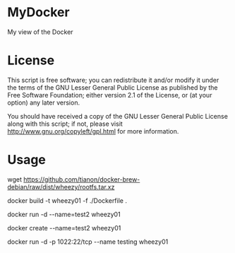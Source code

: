 MyDocker
========

My view of the Docker


License
=======

This script is free software; you can redistribute it and/or modify it under the terms of
the GNU Lesser General Public License as published by the Free Software Foundation;
either version 2.1 of the License, or (at your option) any later version.

You should have received a copy of the GNU Lesser General Public License along with this
script; if not, please visit http://www.gnu.org/copyleft/gpl.html for more information.


Usage
=====

wget https://github.com/tianon/docker-brew-debian/raw/dist/wheezy/rootfs.tar.xz

docker build -t wheezy01 -f ./Dockerfile .

docker run -d --name=test2 wheezy01

docker create --name=test2 wheezy01

docker run -d -p 1022:22/tcp --name testing wheezy01
